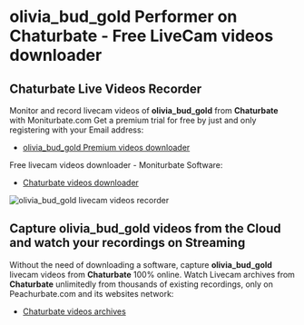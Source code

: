 # olivia_bud_gold Performer on Chaturbate - Free LiveCam videos downloader

## Chaturbate Live Videos Recorder

Monitor and record livecam videos of **olivia_bud_gold** from **Chaturbate** with Moniturbate.com
Get a premium trial for free by just and only registering with your Email address:
* [olivia_bud_gold Premium videos downloader](https://moniturbate.com/request-demo-licence-key.html)

Free livecam videos downloader - Moniturbate Software:
* [Chaturbate videos downloader](https://moniturbate.com/moniturbate-download-software.html)

![olivia_bud_gold livecam videos recorder](https://peachurnet.com/templates/moniturbate-software.png)


## Capture olivia_bud_gold videos from the Cloud and watch your recordings on Streaming

Without the need of downloading a software, capture **olivia_bud_gold** livecam videos from **Chaturbate** 100% online.
Watch Livecam archives from **Chaturbate** unlimitedly from thousands of existing recordings, only on Peachurbate.com and its websites network:
* [Chaturbate videos archives](https://peachurnet.com/)